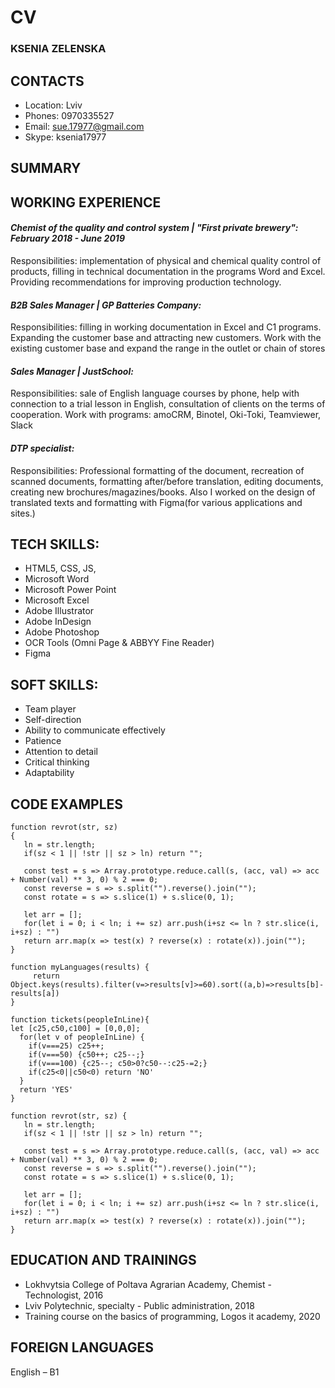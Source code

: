 # **CV**

### KSENIA ZELENSKA 

## **CONTACTS**
- Location: Lviv
- Phones: 0970335527
- Email: sue.17977@gmail.com
- Skype: ksenia17977

## **SUMMARY**

## **WORKING EXPERIENCE**

#### *Chemist of the quality and control system | "First private brewery": February 2018  - June 2019*

Responsibilities: implementation of physical and chemical quality control of products, filling in technical documentation in the programs Word and Excel. Providing recommendations for improving production technology.

#### *B2B Sales Manager | GP Batteries Company:*

Responsibilities: filling in working documentation in Excel and C1 programs. Expanding the customer base and attracting new customers. Work with the existing customer base and expand the range in the outlet or chain of stores

#### *Sales Manager | JustSchool:*

Responsibilities: sale of English language courses by phone, help with connection to a trial lesson in English, consultation of clients on the terms of cooperation. Work with programs: amoCRM, Binotel, Oki-Toki, Teamviewer, Slack

#### *DTP specialist:*

Responsibilities: Professional formatting of the document, recreation of scanned documents, formatting after/before translation, editing documents, creating new brochures/magazines/books. Also I worked on the design of translated texts and formatting with Figma(for various applications and sites.)

## **TECH SKILLS:**
- HTML5, CSS, JS,  
- Microsoft Word
- Microsoft Power Point
- Microsoft Excel
- Adobe Illustrator
- Adobe InDesign
- Adobe Photoshop
- OCR Tools (Omni Page & ABBYY Fine Reader)
- Figma

## **SOFT SKILLS:** 
- Team player
- Self-direction
- Ability to communicate effectively
- Patience
- Attention to detail
- Critical thinking
- Adaptability

## **CODE EXAMPLES**
```
function revrot(str, sz) 
{
   ln = str.length;
   if(sz < 1 || !str || sz > ln) return "";

   const test = s => Array.prototype.reduce.call(s, (acc, val) => acc + Number(val) ** 3, 0) % 2 === 0;
   const reverse = s => s.split("").reverse().join("");
   const rotate = s => s.slice(1) + s.slice(0, 1);

   let arr = [];
   for(let i = 0; i < ln; i += sz) arr.push(i+sz <= ln ? str.slice(i, i+sz) : "")
   return arr.map(x => test(x) ? reverse(x) : rotate(x)).join("");
}

function myLanguages(results) {
     return Object.keys(results).filter(v=>results[v]>=60).sort((a,b)=>results[b]-results[a])
}

function tickets(peopleInLine){
let [c25,c50,c100] = [0,0,0];
  for(let v of peopleInLine) {
    if(v===25) c25++;
    if(v===50) {c50++; c25--;}
    if(v===100) {c25--; c50>0?c50--:c25-=2;}
    if(c25<0||c50<0) return 'NO'
  }
  return 'YES'
}

function revrot(str, sz) {
   ln = str.length;
   if(sz < 1 || !str || sz > ln) return "";

   const test = s => Array.prototype.reduce.call(s, (acc, val) => acc + Number(val) ** 3, 0) % 2 === 0;
   const reverse = s => s.split("").reverse().join("");
   const rotate = s => s.slice(1) + s.slice(0, 1);

   let arr = [];
   for(let i = 0; i < ln; i += sz) arr.push(i+sz <= ln ? str.slice(i, i+sz) : "")
   return arr.map(x => test(x) ? reverse(x) : rotate(x)).join("");
}
```

## **EDUCATION AND TRAININGS**
- Lokhvytsia College of Poltava Agrarian Academy, Chemist - Technologist, 2016
- Lviv Polytechnic, specialty - Public administration, 2018 
- Training course on the basics of programming, Logos it academy, 2020

## **FOREIGN LANGUAGES**
English – B1
